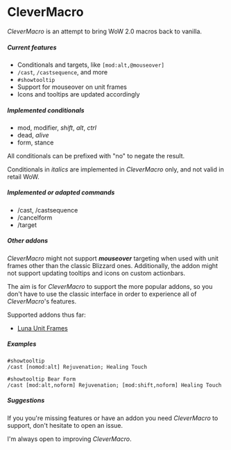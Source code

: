 # CleverMacro

*CleverMacro* is an attempt to bring WoW 2.0 macros back to vanilla.

##### Current features

* Conditionals and targets, like ```[mod:alt,@mouseover]```
* ```/cast```, ```/castsequence```, and more
* ```#showtooltip```
* Support for mouseover on unit frames
* Icons and tooltips are updated accordingly

##### Implemented conditionals

* mod, modifier, *shift*, *alt*, *ctrl*
* dead, *alive*
* form, stance

All conditionals can be prefixed with "no" to negate the result.

Conditionals in *italics* are implemented in *CleverMacro* only, and not valid in retail WoW.

##### Implemented or adapted commands

* /cast, /castsequence
* /cancelform
* /target

##### Other addons

*CleverMacro* might not support ***mouseover*** targeting when used with unit frames other than the classic Blizzard ones. Additionally, the addon might not support updating tooltips and icons on custom actionbars.

The aim is for *CleverMacro* to support the more popular addons, so you don't have to use the classic interface in order to experience all of *CleverMacro*'s features.

Supported addons thus far:

* [Luna Unit Frames](https://github.com/Aviana/LunaUnitFrames)

##### Examples

```
#showtooltip
/cast [nomod:alt] Rejuvenation; Healing Touch
```

```
#showtooltip Bear Form
/cast [mod:alt,noform] Rejuvenation; [mod:shift,noform] Healing Touch
```

##### Suggestions

If you you're missing features or have an addon you need *CleverMacro* to support, don't hesitate to open an issue.

I'm always open to improving *CleverMacro*.
